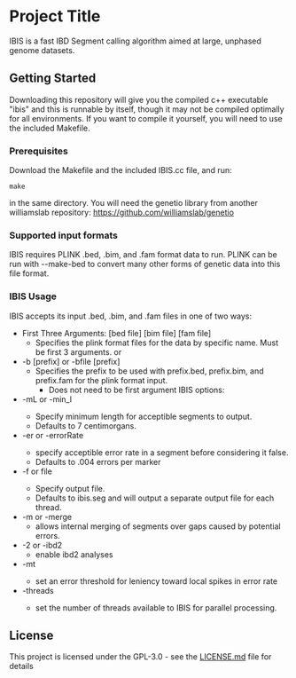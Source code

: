 # Project Title

IBIS is a fast IBD Segment calling algorithm aimed at large, unphased genome datasets.

## Getting Started

Downloading this repository will give you the compiled c++ executable "ibis" and this is runnable by itself, though it may not be compiled optimally for all environments. If you want to compile it yourself, you will need to use the included Makefile.

### Prerequisites

Download the Makefile and the included IBIS.cc file, and run:

```
make
```
in the same directory. You will need the genetio library from another williamslab repository:
https://github.com/williamslab/genetio

### Supported input formats

IBIS requires PLINK .bed, .bim, and .fam format data to run. PLINK can be run with --make-bed to convert many other forms of genetic data into this file format.

### IBIS Usage

IBIS accepts its input .bed, .bim, and .fam files in one of two ways:

* First Three Arguments: [bed file] [bim file] [fam file]         
	* Specifies the plink format files for the data by specific name. Must be first 3 arguments.
or
* -b [prefix] or -bfile [prefix]         
	* Specifies the prefix to be used with prefix.bed, prefix.bim, and prefix.fam for the plink format input.
        * Does not need to be first argument
IBIS options:
* -mL or -min_l <value>            
	* Specify minimum length for acceptible segments to output.
	* Defaults to 7 centimorgans.
* -er or -errorRate <value>        
	* specify acceptible error rate in a segment before considering it false.                           
	* Defaults to .004 errors per marker
* -f or file <filename>           
	* Specify output file.
	* Defaults to ibis<thread number>.seg and will output a separate output file for each thread.
* -m or -merge                    
	* allows internal merging of segments over gaps caused by potential errors.
* -2 or -ibd2                     
	* enable ibd2 analyses
* -mt <value>                     
	* set an error threshold for leniency toward local spikes in error rate
* -threads <value>                
	* set the number of threads available to IBIS for parallel processing.


## License

This project is licensed under the GPL-3.0 - see the [LICENSE.md](LICENSE.md) file for details
